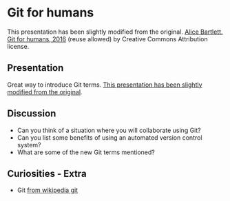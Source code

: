# Git for humans

This presentation has been slightly modified from the original. [Alice Bartlett. Git for humans, 2016](https://speakerdeck.com/alicebartlett/git-for-humans) (reuse allowed) by Creative Commons Attribution license.

## Presentation
Great way to introduce Git terms. [This presentation has been slightly modified from the original](./git-for-humans_from_Alice_Bartlett).

## Discussion
- Can you think of a situation where you will collaborate using Git?
- Can you list some benefits of using an automated version control system?
- What are some of the new Git terms mentioned?

## Curiosities - Extra
- Git [from wikipedia git](https://en.wikipedia.org/wiki/Git)
